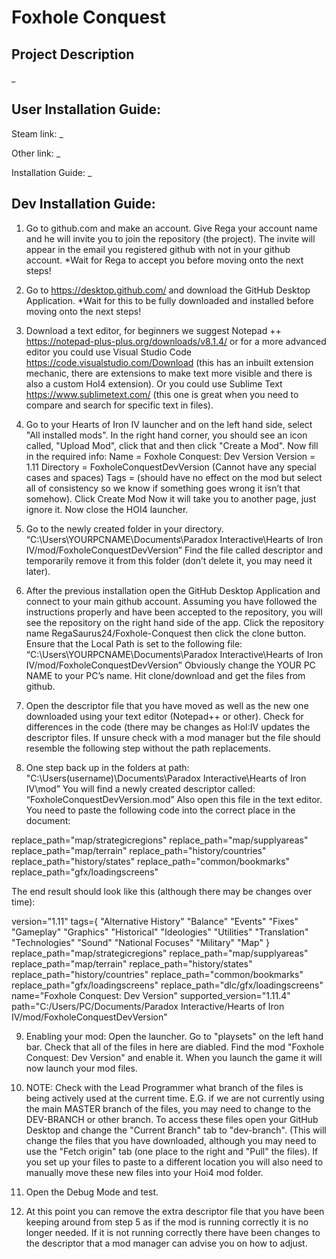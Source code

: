 # Foxhole Conquest
## Project Description
_

## User Installation Guide:
Steam link: _

Other link: _

Installation Guide: _

## Dev Installation Guide:
1. Go to github.com and make an account.
Give Rega your account name and he will invite you to join the repository (the project).
The invite will appear in the email you registered github with not in your github account.
*Wait for Rega to accept you before moving onto the next steps!

2. Go to https://desktop.github.com/ and download the GitHub Desktop Application.
*Wait for this to be fully downloaded and installed before moving onto the next steps!

3. Download a text editor, for beginners we suggest Notepad ++ https://notepad-plus-plus.org/downloads/v8.1.4/ or for a more advanced editor you could use Visual Studio Code https://code.visualstudio.com/Download (this has an inbuilt extension mechanic, there are extensions to make text more visible and there is also a custom HoI4 extension). Or you could use Sublime Text https://www.sublimetext.com/ (this one is great when you need to compare and search for specific text in files).

4. Go to your Hearts of Iron IV launcher and on the left hand side, select "All installed mods". In the right hand corner, you should see an icon called, "Upload Mod", click that and then click "Create a Mod".
Now fill in the required info:
	Name = Foxhole Conquest: Dev Version
	Version = 1.11
	Directory = FoxholeConquestDevVersion (Cannot have any special cases and spaces)
	Tags = (should have no effect on the mod but select all of consistency so we know if something goes wrong it isn’t that somehow).
	Click Create Mod
Now it will take you to another page, just ignore it. Now close the HOI4 launcher.

5. Go to the newly created folder in your directory.
“C:\Users\YOURPCNAME\Documents\Paradox Interactive\Hearts of Iron IV/mod/FoxholeConquestDevVersion”
Find the file called descriptor and temporarily remove it from this folder (don’t delete it, you may need it later).

6. After the previous installation open the GitHub Desktop Application and connect to your main github account.
Assuming you have followed the instructions properly and have been accepted to the repository, you will see the repository on the right hand side of the app.
Click the repository name RegaSaurus24/Foxhole-Conquest then click the clone button.
Ensure that the Local Path is set to the following file: “C:\Users\YOURPCNAME\Documents\Paradox Interactive\Hearts of Iron IV/mod/FoxholeConquestDevVersion”
Obviously change the YOUR PC NAME to your PC’s name.
Hit clone/download and get the files from github.

7. Open the descriptor file that you have moved as well as the new one downloaded using your text editor (Notepad++ or other). Check for differences in the code (there may be changes as HoI:IV updates the descriptor files. If unsure check with a mod manager but the file should resemble the following step without the path replacements.

8. One step back up in the folders at path:
"C:\Users\(username)\Documents\Paradox Interactive\Hearts of Iron IV\mod” 
You will find a newly created descriptor called: “FoxholeConquestDevVersion.mod”
Also open this file in the text editor.
You need to paste the following code into the correct place in the document:


replace_path="map/strategicregions"
replace_path="map/supplyareas"
replace_path="map/terrain"
replace_path="history/countries"
replace_path="history/states"
replace_path="common/bookmarks"
replace_path="gfx/loadingscreens"

The end result should look like this (although there may be changes over time):

version="1.11"
tags={
	"Alternative History"
	"Balance"
	"Events"
	"Fixes"
	"Gameplay"
	"Graphics"
	"Historical"
	"Ideologies"
	"Utilities"
	"Translation"
	"Technologies"
	"Sound"
	"National Focuses"
	"Military"
	"Map"
}
replace_path="map/strategicregions"
replace_path="map/supplyareas"
replace_path="map/terrain"
replace_path="history/states"
replace_path="history/countries"
replace_path="common/bookmarks"
replace_path="gfx/loadingscreens"
replace_path="dlc/gfx/loadingscreens"
name="Foxhole Conquest: Dev Version"
supported_version="1.11.4"
path="C:/Users/PC/Documents/Paradox Interactive/Hearts of Iron IV/mod/FoxholeConquestDevVersion"

9. Enabling your mod:
Open the launcher.
Go to "playsets" on the left hand bar.
Check that all of the files in here are diabled.
Find the mod "Foxhole Conquest: Dev Version" and enable it.
When you launch the game it will now launch your mod files.

10. NOTE: Check with the Lead Programmer what branch of the files is being actively used at the current time. E.G. if we are not currently using the main MASTER branch of the files, you may need to change to the DEV-BRANCH or other branch.
To access these files open your GitHub Desktop and change the "Current Branch" tab to "dev-branch". (This will change the files that you have downloaded, although you may need to use the "Fetch origin" tab (one place to the right and "Pull" the files).
If you set up your files to paste to a different location you will also need to manually move these new files into your Hoi4 mod folder.

11. Open the Debug Mode and test.

12. At this point you can remove the extra descriptor file that you have been keeping around from step 5 as if the mod is running correctly it is no longer needed. If it is not running correctly there have been changes to the descriptor that a mod manager can advise you on how to adjust.

